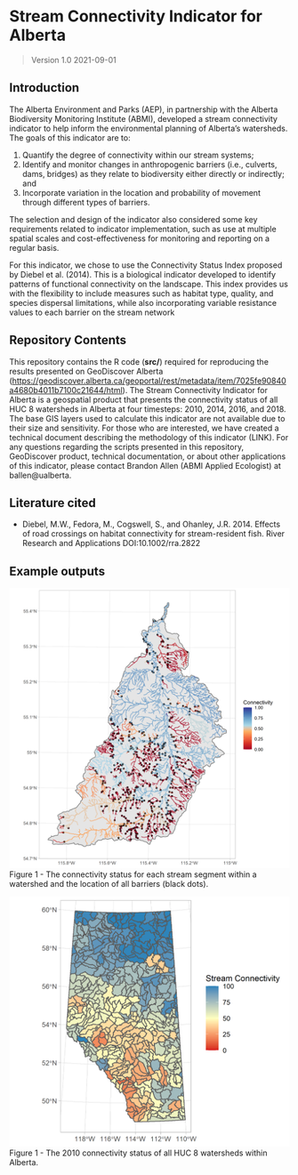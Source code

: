 # Stream Connectivity Indicator for Alberta

> Version 1.0 2021-09-01

## Introduction

The Alberta Environment and Parks (AEP), in partnership with the Alberta Biodiversity Monitoring Institute (ABMI), developed a stream connectivity indicator to help inform the environmental planning of Alberta’s watersheds. The goals of this indicator are to:

1)	Quantify the degree of connectivity within our stream systems;
2)	Identify and monitor changes in anthropogenic barriers (i.e., culverts, dams, bridges) as they relate to biodiversity either directly or indirectly; and
3)	Incorporate variation in the location and probability of movement through different types of barriers.

The selection and design of the indicator also considered some key requirements related to indicator implementation, such as use at multiple spatial scales and cost-effectiveness for monitoring and reporting on a regular basis.

For this indicator, we chose to use the Connectivity Status Index proposed by Diebel et al. (2014). This is a biological indicator developed to identify patterns of functional connectivity on the landscape. This index provides us with the flexibility to include measures such as habitat type, quality, and species dispersal limitations, while also incorporating variable resistance values to each barrier on the stream network

## Repository Contents

This repository contains the R code (**src/**) required for reproducing the results presented on GeoDiscover Alberta (https://geodiscover.alberta.ca/geoportal/rest/metadata/item/7025fe90840a4680b4011b7100c21644/html). The Stream Connectivity Indicator for Alberta is a geospatial product that presents the connectivity status of all HUC 8 watersheds in Alberta at four timesteps: 2010, 2014, 2016, and 2018. The base GIS layers used to calculate this indicator are not available due to their size and sensitivity. For those who are interested, we have created a technical document describing the methodology of this indicator (LINK). For any questions regarding the scripts presented in this repository, GeoDiscover product, technical documentation, or about other applications of this indicator, please contact Brandon Allen (ABMI Applied Ecologist) at ballen@ualberta. 

## Literature cited

* Diebel, M.W., Fedora, M., Cogswell, S., and Ohanley, J.R. 2014. Effects of road crossings on habitat connectivity for stream-resident fish. River Research and Applications DOI:10.1002/rra.2822


## Example outputs

![GitHub Logo](/examples/example-watershed.png)
Figure 1 - The connectivity status for each stream segment within a watershed and the location of all barriers (black dots).

![GitHub Logo](/examples/example-connectivity.png)
Figure 1 - The 2010 connectivity status of all HUC 8 watersheds within Alberta.